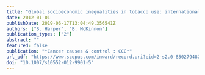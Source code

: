 ```yaml
---
title: "Global socioeconomic inequalities in tobacco use: internationally comparable estimates from the World Health Surveys."
date: 2012-01-01
publishDate: 2019-06-17T13:04:49.356541Z
authors: ["S. Harper", "B. McKinnon"]
publication_types: ["2"]
abstract: ""
featured: false
publication: "*Cancer causes & control : CCC*"
url_pdf: "https://www.scopus.com/inward/record.uri?eid=2-s2.0-85027948297&doi=10.1007%2fs10552-012-9901-5&partnerID=40&md5=91182313c1d93b37f7861c0d672f0953"
doi: "10.1007/s10552-012-9901-5"
---
```


